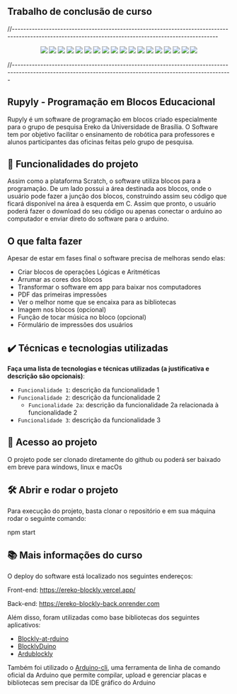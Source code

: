 ## Trabalho de conclusão de curso

//------------------------------------------------------------------------------------------------------------------------------------------------------
<p align="center">
<img loading="lazy" src="http://img.shields.io/static/v1?label=STATUS&message=EM%20DESENVOLVIMENTO&color=GREEN&style=for-the-badge"/>
<img loading="lazy" src="https://custom-icon-badges.demolab.com/badge/Visual%20Studio%20Code-0078d7.svg?logo=vsc&logoColor=white"/>
<img loading="lazy" src="https://img.shields.io/badge/Canva-%2300C4CC.svg?&logo=Canva&logoColor=white"/>
<img loading="lazy" src="https://img.shields.io/badge/Notion-000?logo=notion&logoColor=fff"/>
<img loading="lazy" src="https://img.shields.io/badge/Electron-2B2E3A?logo=electron&logoColor=fff"/>
<img loading="lazy" src="https://img.shields.io/badge/Node.js-6DA55F?logo=node.js&logoColor=white"/>
<img loading="lazy" src="https://img.shields.io/badge/Next.js-black?logo=next.js&logoColor=white"/>
<img loading="lazy" src="https://img.shields.io/badge/React-%2320232a.svg?logo=react&logoColor=%2361DAFB"/>
<img loading="lazy" src="https://img.shields.io/badge/Tailwind%20CSS-%2338B2AC.svg?logo=tailwind-css&logoColor=white"/>
<img loading="lazy" src="https://img.shields.io/badge/Linux-FCC624?logo=linux&logoColor=black"/>
<img loading="lazy" src="https://img.shields.io/badge/Ubuntu-E95420?logo=ubuntu&logoColor=white"/>
<img loading="lazy" src="https://custom-icon-badges.demolab.com/badge/Windows-0078D6?logo=windows11&logoColor=white"/>
<img loading="lazy" src="https://img.shields.io/badge/npm-CB3837?logo=npm&logoColor=fff"/>
<img loading="lazy" src="https://img.shields.io/badge/CSS-1572B6?logo=css3&logoColor=fff"/>
<img loading="lazy" src="https://img.shields.io/badge/HTML-%23E34F26.svg?logo=html5&logoColor=white"/>
<img loading="lazy" src="https://img.shields.io/badge/JavaScript-F7DF1E?logo=javascript&logoColor=000"/>
<img loading="lazy" src="https://img.shields.io/badge/Scratch-4D97FF?logo=scratch&logoColor=fff"/>
<img loading="lazy" src="https://img.shields.io/badge/TypeScript-3178C6?logo=typescript&logoColor=fff"/>
</p>
//-----------------------------------------------------------------------------------------------------------------------------------------------------------

## Rupyly - Programação em Blocos Educacional
Rupyly é um software de programação em blocos criado especialmente para o grupo de pesquisa Ereko da Universidade de Brasília. 
O Software tem por objetivo facilitar o ensinamento de robótica para professores e alunos participantes das oficinas feitas pelo grupo de pesquisa.

## 🔨 Funcionalidades do projeto

Assim como a plataforma Scratch, o software utiliza blocos para a programação.
De um lado possui a área destinada aos blocos, onde o usuário pode fazer a junção dos blocos, construindo assim seu código que ficará disponível na área à esquerda em C.
Assim que pronto, o usuário poderá fazer o download do seu código ou apenas conectar o arduino ao computador e enviar direto do software para o arduino.


## O que falta fazer
Apesar de estar em fases final o software precisa de melhoras sendo elas:
 * Criar blocos de operações Lógicas e Aritméticas 
 * Arrumar as cores dos blocos
 * Transformar o software em app para baixar nos computadores
 * PDF das primeiras impressões
 * Ver o melhor nome que se encaixa para as bibliotecas
 * Imagem nos blocos (opcional)
 * Função de tocar música no bloco (opcional)
 * Fórmulário de impressões dos usuários

## ✔️ Técnicas e tecnologias utilizadas

**Faça uma lista de tecnologias e técnicas utilizadas (a justificativa e descrição são opcionais)**:

- `Funcionalidade 1`: descrição da funcionalidade 1
- `Funcionalidade 2`: descrição da funcionalidade 2
  - `Funcionalidade 2a`: descrição da funcionalidade 2a relacionada à funcionalidade 2
- `Funcionalidade 3`: descrição da funcionalidade 3

## 📁 Acesso ao projeto

O projeto pode ser clonado diretamente do github ou poderá ser baixado em breve para windows, linux e macOs

## 🛠️ Abrir e rodar o projeto

Para execução do projeto, basta clonar o repositório e em sua máquina rodar o seguinte comando:

npm start

## 📚 Mais informações do curso
O deploy do software está localizado nos seguintes endereços: 

Front-end:
https://ereko-blockly.vercel.app/

Back-end:
https://ereko-blockly-back.onrender.com


Além disso, foram utilizadas como base bibliotecas dos seguintes aplicativos:

  * [Blockly-at-rduino](https://github.com/technologiescollege/Blockly-at-rduino)
  * [BlocklyDuino](https://github.com/BlocklyDuino)
  * [Ardublockly](https://github.com/carlosperate/ardublockly)

Também foi utilizado o [Arduino-cli](https://docs.arduino.cc/arduino-cli/), uma ferramenta de linha de comando oficial da Arduino que permite
compilar, upload e gerenciar placas e bibliotecas sem precisar da IDE gráfico do Arduino
